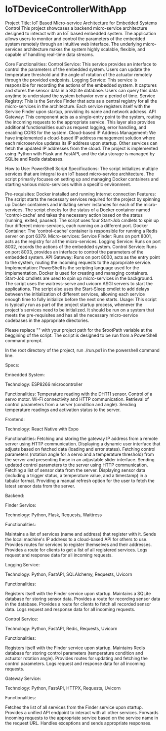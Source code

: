 # IoTDeviceControllerWithApp

Project Title: IoT Based Micro-service Architecture for Embedded Systems Control
This project showcases a backend micro-service architecture designed to interact with an IoT based embedded system. The application allows users to monitor and control the parameters of the embedded system remotely through an intuitive web interface. The underlying micro-services architecture makes the system highly scalable, flexible, and capable of handling real-time data streams.



Core Functionalities:
Control Service: This service provides an interface to control the parameters of the embedded system. Users can update the temperature threshold and the angle of rotation of the actuator remotely through the provided endpoints.
Logging Service: This service is responsible for recording the actions of the embedded system. It captures and stores the sensor data in a SQLite database. Users can query this data anytime to understand the system behavior over a period of time.
Service Registry: This is the Service Finder that acts as a central registry for all the micro-services in the architecture. Each service registers itself with the Service Finder upon startup, providing its name and network address.
API Gateway: This component acts as a single-entry point to the system, routing the incoming requests to the appropriate service. This layer also provides additional functionalities such as request logging, error handling, and enabling CORS for the system.
Cloud-based IP Address Management: We have implemented a cloud-based IP address management solution where each microservice updates its IP address upon startup. Other services can fetch the updated IP addresses from the cloud.
The project is implemented using Python with Flask and FastAPI, and the data storage is managed by SQLite and Redis databases.



How to Use:
PowerShell Script Specifications:
The script initializes multiple services that are integral to an IoT based micro-service architecture. The script primarily focuses on setting up and managing Docker containers and starting various micro-services within a specific environment.

Pre-requisites:
Docker installed and running
Internet connection
Features:
The script starts the necessary services required for the project by spinning up Docker containers and initiating server instances for each of the micro-services.
The script checks for the status of a Docker container named 'control-cache' and takes the necessary action based on the status (running, exited, paused).
The script uses four Start-Job cmdlets to spin up four different micro-services, each running on a different port.
Docker Container:
The 'control-cache' container is responsible for running a Redis server on port 6379.
Micro-services:
Service Finder: Runs on port 8001, acts as the registry for all the micro-services.
Logging Service: Runs on port 8002, records the actions of the embedded system.
Control Service: Runs on port 8003, provides an interface to control the parameters of the embedded system.
API Gateway: Runs on port 8000, acts as the entry point to the system, routing the incoming requests to the appropriate service.
Implementation:
PowerShell is the scripting language used for the implementation.
Docker is used for creating and managing containers.
Start-Job cmdlets are used to spin up micro-services in the background.
The script uses the waitress-serve and uvicorn ASGI servers to start the applications.
The script also uses the Start-Sleep cmdlet to add delays between the initialization of different services, allowing each service enough time to fully initialize before the next one starts.
Usage:
This script is typically run as part of the project startup process, whenever the project's services need to be initialized. It should be run on a system that meets the pre-requisites and has all the necessary micro-service codebases in the appropriate directories.

Please replace "" with your project path for the $rootPath variable at the beggining of the script. The script is designed to be run from a PowerShell command prompt.

In the root directory of the project, run ./run.ps1 in the powershell command line.



Specs:

Embedded System:

Technology: ESP8266 microcontroller

Functionalities:
Temperature reading with the DHT11 sensor.
Control of a servo motor.
Wi-Fi connectivity and HTTP communication.
Retrieval of control parameters from a server (condition and angle).
Sending temperature readings and activation status to the server.




Frontend:

Technology: React Native with Expo

Functionalities:
Fetching and storing the gateway IP address from a remote server using HTTP communication.
Displaying a dynamic user interface that adjusts based on fetched data (loading and error states).
Fetching control parameters (rotation angle for a servo and a temperature threshold) from the server and presenting these in an adjustable slider interface.
Sending updated control parameters to the server using HTTP communication.
Fetching a list of sensor data from the server.
Displaying sensor data (including a trigger status, a temperature value, and a timestamp) in a tabular format.
Providing a manual refresh option for the user to fetch the latest sensor data from the server.




Backend:


Finder Service:

Technology: Python, Flask, Requests, Waittress

Functionalities:

Maintains a list of services (name and address) that register with it.
Sends the local machine's IP address to a cloud-based API for others to use.
Provides routes for services to register themselves and their addresses.
Provides a route for clients to get a list of all registered services.
Logs request and response data for all incoming requests.


Logging Service:

Technology: Python, FastAPI, SQLAlchemy, Requests, Uvicorn

Functionalities:

Registers itself with the Finder service upon startup.
Maintains a SQLite database for storing sensor data.
Provides a route for recording sensor data in the database.
Provides a route for clients to fetch all recorded sensor data.
Logs request and response data for all incoming requests.


Control Service:

Technology: Python, FastAPI, Redis, Requests, Uvicorn

Functionalities:

Registers itself with the Finder service upon startup.
Maintains Redis database for storing control parameters (temperature condition and actuator rotation angle).
Provides routes for updating and fetching the control parameters.
Logs request and response data for all incoming requests.


Gateway Service:

Technology: Python, FastAPI, HTTPX, Requests, Uvicorn

Functionalities:

Fetches the list of all services from the Finder service upon startup.
Provides a unified API endpoint to interact with all other services.
Forwards incoming requests to the appropriate service based on the service name in the request URL.
Handles exceptions and sends appropriate responses.

